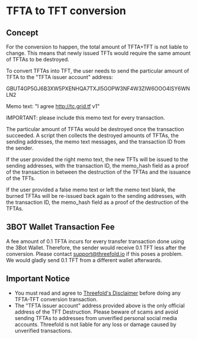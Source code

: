 # TFTA to TFT conversion

## Concept

For the conversion to happen, the total amount of TFTA+TFT is not liable to change. This means that newly issued TFTs would require the same amount of TFTAs to be destroyed.

To convert TFTAs into TFT, the user needs to send the particular amount of TFTA to the "TFTA issuer account" address:

GBUT4GP5GJ6B3XW5PXENHQA7TXJI5GOPW3NF4W3ZIW6OOO4ISY6WNLN2

Memo text: "I agree http://tc.grid.tf v1"

IMPORTANT: please include this memo text for every transaction.

The particular amount of TFTAs would be destroyed once the transaction succeeded. A script then collects the destroyed amounts of TFTAs, the sending addresses, the memo text messages, and the transaction ID from the sender.

If the user provided the right memo text, the new TFTs will be issued to the sending addresses,
with the transaction ID, the memo_hash field as a proof of the transaction in between the destruction of the TFTAs and the issuance of the TFTs.

If the user provided a false memo text or left the memo text blank, the burned TFTAs will be re-issued back again to the sending addresses, with the transaction ID, the memo_hash field as a proof of the destruction of the TFTAs.

## 3BOT Wallet Transaction Fee

A fee amount of 0.1 TFTA incurs for every transfer transaction done using the 3Bot Wallet. Therefore, the sender would receive 0.1 TFT less after the conversion. Please contact support@threefold.io if this poses a problem. We would gladly send 0.1 TFT from a different wallet afterwards.

## Important Notice

 - You must read and agree to [Threefold's Disclaimer](https://wiki.threefold.io/#/disclaimer) before doing any TFTA-TFT conversion transaction.
- The "TFTA issuer account" address provided above is the only official address of the TFT Destruction. Please beware of scams and avoid sending TFTAs to addresses from unverified personal social media accounts. Threefold is not liable for any loss or damage caused by unverified transactions.
